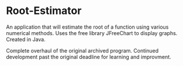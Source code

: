 # Root-Estimator
An application that will estimate the root of a function using various numerical methods. Uses the free library JFreeChart to display graphs. Created in Java.

Complete overhaul of the original archived program. Continued development past the original deadline for learning and improvment.
